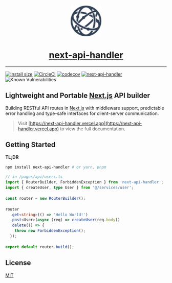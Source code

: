 <p align="center">
  <a href="https://next-api-handler.vercel.app">
    <picture>
      <img src="https://raw.githubusercontent.com/Howard86/next-api-handler/main/apps/doc/public/square-logo.svg" height="96">
    </picture>
    <h1 align="center">next-api-handler</h1>
  </a>
</p>

---

[![install size](https://packagephobia.com/badge?p=next-api-handler)](https://packagephobia.com/result?p=next-api-handler)
[![CircleCI](https://circleci.com/gh/Howard86/next-api-handler/tree/main.svg?style=svg)](https://circleci.com/gh/Howard86/next-api-handler/tree/main)
[![codecov](https://codecov.io/gh/Howard86/next-api-handler/branch/main/graph/badge.svg?token=EIH9QQTLXT)](https://codecov.io/gh/Howard86/next-api-handler)
[![next-api-handler](https://img.shields.io/endpoint?url=https://dashboard.cypress.io/badge/detailed/d5185e/main&style=flat&logo=cypress)](https://dashboard.cypress.io/projects/d5185e/runs)
![Known Vulnerabilities](https://snyk.io/test/github/howard86/next-api-handler/badge.svg)

## Lightweight and Portable [Next.js](https://nextjs.org) API builder

Building RESTful API routes in [Next.js](https://nextjs.org) with middleware support, predictable error handling and type-safe interfaces for client-server communication.

> Visit [https://next-api-handler.vercel.app](https://next-api-handler.vercel.app) to view the full documentation.

## Getting Started

**TL;DR**

```sh
npm install next-api-handler # or yarn, pnpm
```

```ts
// in /pages/api/users.ts
import { RouterBuilder, ForbiddenException } from 'next-api-handler';
import { createUser, type User } from '@/services/user';

const router = new RouterBuilder();

router
  .get<string>(() => 'Hello World!')
  .post<User>(async (req) => createUser(req.body))
  .delete(() => {
    throw new ForbiddenException();
  });

export default router.build();
```

## License

[MIT](/LICENSE)

